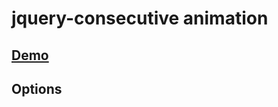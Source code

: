 jquery-consecutive animation
==================

## [Demo][1]

## Options


[1]: http://mertkahyaoglu.github.io/jquery-consecutive/
